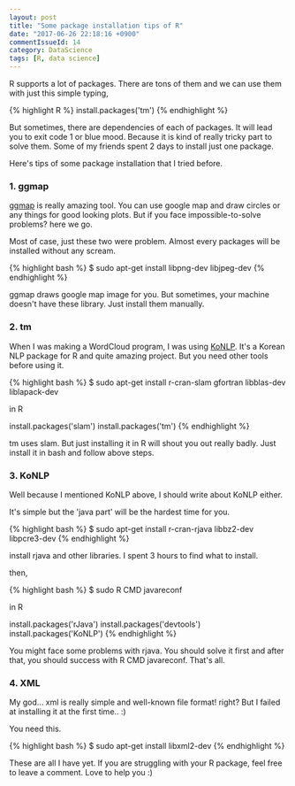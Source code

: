 ```yaml
---
layout: post
title: "Some package installation tips of R"
date: "2017-06-26 22:18:16 +0900"
commentIssueId: 14
category: DataScience
tags: [R, data science]
---
```


R supports a lot of packages. There are tons of them and we can use them with just this simple typing,

{% highlight R %}
install.packages('tm')
{% endhighlight %}

But sometimes, there are dependencies of each of packages. It will lead you to exit code 1 or blue mood. Because it is kind of really tricky part to solve them. Some of my friends spent 2 days to install just one package.

Here's tips of some package installation that I tried before.

<h3>1. ggmap</h3>

[ggmap](https://github.com/dkahle/ggmap) is really amazing tool. You can use google map and draw circles or any things for good looking plots. But if you face impossible-to-solve problems? here we go.

Most of case, just these two were problem. Almost every packages will be installed without any scream.

{% highlight bash %}
$ sudo apt-get install libpng-dev libjpeg-dev
{% endhighlight %}

ggmap draws google map image for you. But sometimes, your machine doesn't have these library. Just install them manually.

<h3>2. tm</h3>

When I was making a WordCloud program, I was using [KoNLP](https://github.com/haven-jeon/KoNLP). It's a Korean NLP package for R and quite amazing project. But you need other tools before using it.

{% highlight bash %}
$ sudo apt-get install r-cran-slam gfortran libblas-dev liblapack-dev

in R

install.packages('slam')
install.packages('tm')
{% endhighlight %}

tm uses slam. But just installing it in R will shout you out really badly. Just install it in bash and follow above steps.

<h3>3. KoNLP</h3>

Well because I mentioned KoNLP above, I should write about KoNLP either.

It's simple but the 'java part' will be the hardest time for you.

{% highlight bash %}
$ sudo apt-get install r-cran-rjava libbz2-dev libpcre3-dev
{% endhighlight %}

install rjava and other libraries. I spent 3 hours to find what to install.

then,

{% highlight bash %}
$ sudo R CMD javareconf

in R

install.packages('rJava')
install.packages('devtools')
install.packages('KoNLP')
{% endhighlight %}

You might face some problems with rjava. You should solve it first and after that, you should success with R CMD javareconf. That's all.

<h3>4. XML</h3>

My god... xml is really simple and well-known file format! right? But I failed at installing it at the first time.. :)

You need this.

{% highlight bash %}
$ sudo apt-get install libxml2-dev
{% endhighlight %}

These are all I have yet. If you are struggling with your R package, feel free to leave a comment. Love to help you :)

